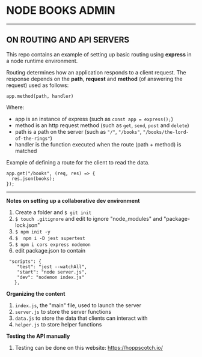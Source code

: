 # NODE BOOKS ADMIN
---

## ON ROUTING AND API SERVERS

This repo contains an example of setting up basic routing using **express** in a node runtime environment. 

Routing determines how an application responds to a client request. The response depends on the **path**, **request** and **method** (of answering the request) used as follows:

``` app.method(path, handler) ```

Where:

+ app is an instance of express (such as ``` const app = express(); ```)
+ method is an http request method (such as ```get```, ```send```, ```post``` and ```delete```)
+ path is a path on the server (such as ```"/"```, ```"/books"```, ```"/books/the-lord-of-the-rings"```)
+ handler is the function executed when the route (path + method) is matched

Example of defining a route for the client to read the data.

```
app.get("/books", (req, res) => {
  res.json(books); 
});
 ```

---
**Notes on setting up a collaborative dev environment**

1. Create a folder and ```$ git init``` 
2. ```$ touch .gitignore``` and edit to ignore "node_modules" and "package-lock.json"
2. ```$ npm init -y ```
3. ```$  npm i -D jest supertest```
4. ```$ npm i cors express nodemon```
4. edit package.json to contain
```
 "scripts": {
    "test": "jest --watchAll",
    "start": "node server.js",
    "dev": "nodemon index.js"
   },
```

**Organizing the content**

1. ```index.js```, the "main" file, used to launch the server 
2. ```server.js``` to store the server functions
3. ```data.js``` to store the data that clients can interact with
4. ```helper.js``` to store helper functions

**Testing the API manually**

1. Testing can be done on this website: https://hoppscotch.io/

